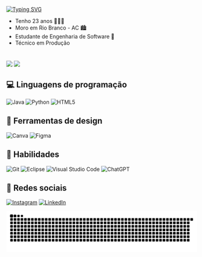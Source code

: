 
[![Typing SVG](https://readme-typing-svg.demolab.com?font=Fira+Code&weight=400&size=60&duration=4000&pause=1000&color=50C878&center=true&vCenter=true&width=900&height=100&lines=Hello+World!;I'm+Douglas+Mikael)](https://git.io/typing-svg)


- Tenho 23 anos  👩🏻‍💻
- Moro em Rio Branco - AC 🏙️
- Estudante de Engenharia de Software 👾
- Técnico em Produção

#
  ![](http://github-profile-summary-cards.vercel.app/api/cards/stats?username=douglasalk&theme=dark) 
  ![](http://github-profile-summary-cards.vercel.app/api/cards/most-commit-language?username=douglasalk&theme=dark)


## 💻 Linguagens de programação

![Java](https://img.shields.io/badge/java-%23ED8B00.svg?style=for-the-badge&logo=openjdk&logoColor=white)
![Python](https://img.shields.io/badge/python-3670A0?style=for-the-badge&logo=python&logoColor=ffdd54)
![HTML5](https://img.shields.io/badge/html5-%23E34F26.svg?style=for-the-badge&logo=html5&logoColor=white)


## 🎨 Ferramentas de design

![Canva](https://img.shields.io/badge/Canva-%2300C4CC.svg?style=for-the-badge&logo=Canva&logoColor=white)
![Figma](https://img.shields.io/badge/figma-%23F24E1E.svg?style=for-the-badge&logo=figma&logoColor=white)


## 🔧 Habilidades 

![Git](https://img.shields.io/badge/GIT-E44C30?style=for-the-badge&logo=git&logoColor=white)  ![Eclipse](https://img.shields.io/badge/Eclipse-2C2255?style=for-the-badge&logo=eclipse&logoColor=white) ![Visual Studio Code](https://img.shields.io/badge/Visual_Studio_Code-0078D4?style=for-the-badge&logo=visual%20studio%20code&logoColor=white)  ![ChatGPT](https://img.shields.io/badge/ChatGPT-74aa9c?style=for-the-badge&logo=openai&logoColor=white)


## 📱 Redes sociais 

[![Instagram](https://img.shields.io/badge/-Instagram-%23E4405F?style=for-the-badge&logo=instagram&logoColor=white)](https://www.instagram.com/douglas_alkiminn)  [![LinkedIn](https://img.shields.io/badge/LinkedIn-0077B5?style=for-the-badge&logo=linkedin&logoColor=white)](https://www.linkedin.com/in/douglasmikaeldev/)


 ![snake](https://raw.githubusercontent.com/DouglasAlk/DouglasAlk/output/snake.svg)
